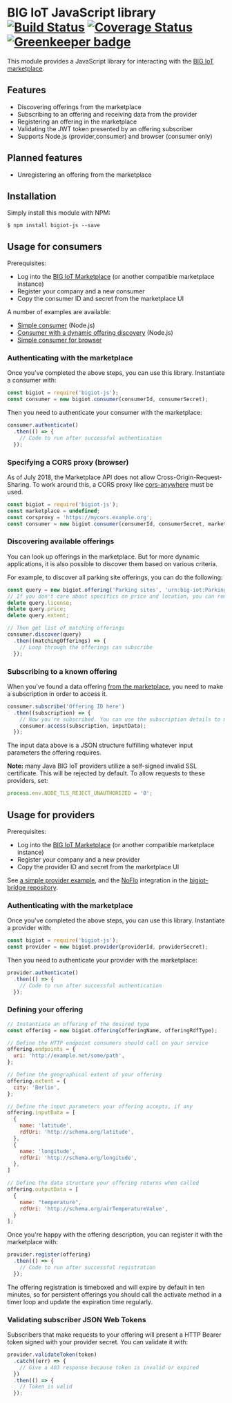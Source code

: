 BIG IoT JavaScript library [![Build Status](https://travis-ci.org/flowhub/bigiot-js.svg?branch=master)](https://travis-ci.org/flowhub/bigiot-js) [![Coverage Status](https://coveralls.io/repos/github/flowhub/bigiot-js/badge.svg)](https://coveralls.io/github/flowhub/bigiot-js) [![Greenkeeper badge](https://badges.greenkeeper.io/flowhub/bigiot-js.svg)](https://greenkeeper.io/)
==========================

This module provides a JavaScript library for interacting with the [BIG IoT marketplace](https://market.big-iot.org/).

## Features

* Discovering offerings from the marketplace
* Subscribing to an offering and receiving data from the provider
* Registering an offering in the marketplace
* Validating the JWT token presented by an offering subscriber
* Supports Node.js (provider,consumer) and browser (consumer only)

## Planned features

* Unregistering an offering from the marketplace

## Installation

Simply install this module with NPM:

```shell
$ npm install bigiot-js --save
```

## Usage for consumers

Prerequisites:

* Log into the [BIG IoT Marketplace](https://market.big-iot.org) (or another compatible marketplace instance)
* Register your company and a new consumer
* Copy the consumer ID and secret from the marketplace UI

A number of examples are available:

* [Simple consumer](https://github.com/flowhub/bigiot-js/blob/master/example/consumer.js) (Node.js)
* [Consumer with a dynamic offering discovery](https://github.com/flowhub/bigiot-js/blob/master/example/consumer_discover.js) (Node.js)
* [Simple consumer for browser](./example/consumer.html)

### Authenticating with the marketplace

Once you've completed the above steps, you can use this library. Instantiate a consumer with:

```javascript
const bigiot = require('bigiot-js');
const consumer = new bigiot.consumer(consumerId, consumerSecret);
```

Then you need to authenticate your consumer with the marketplace:

```javascript
consumer.authenticate()
  .then(() => {
    // Code to run after successful authentication
  });
```

### Specifying a CORS proxy (browser)

As of July 2018, the Marketplace API does not allow Cross-Origin-Request-Sharing.
To work around this, a CORS proxy like [cors-anywhere](https://github.com/Rob--W/cors-anywhere) must be used.

```javascript
const bigiot = require('bigiot-js');
const marketplace = undefined;
const corsproxy = 'https://mycors.example.org';
const consumer = new bigiot.consumer(consumerId, consumerSecret, marketplace, corsproxy);
```


### Discovering available offerings

You can look up offerings in the marketplace. But for more dynamic applications, it is also possible to discover them based on various criteria.

For example, to discover all parking site offerings, you can do the following:

```javascript
const query = new bigiot.offering('Parking sites', 'urn:big-iot:ParkingSiteCategory');
// If you don't care about specifics on price and location, you can remove those
delete query.license;
delete query.price;
delete query.extent;

// Then get list of matching offerings
consumer.discover(query)
  .then((matchingOfferings) => {
    // Loop through the offerings can subscribe
  });
```

### Subscribing to a known offering

When you've found a data offering [from the marketplace](https://market.big-iot.org/allOfferings?onlyActive), you need to make a subscription in order to access it.

```javascript
consumer.subscribe('Offering ID here')
  .then((subscription) => {
    // Now you're subscribed. You can use the subscription details to make calls to the offering
    consumer.access(subscription, inputData);
  });
```

The input data above is a JSON structure fulfilling whatever input parameters the offering requires.

**Note:** many Java BIG IoT providers utilize a self-signed invalid SSL certificate. This will be rejected by default. To allow requests to these providers, set:

```javascript
process.env.NODE_TLS_REJECT_UNAUTHORIZED = '0';
```

## Usage for providers

Prerequisites:

* Log into the [BIG IoT Marketplace](https://market.big-iot.org) (or another compatible marketplace instance)
* Register your company and a new provider
* Copy the provider ID and secret from the marketplace UI

See [a simple provider example](https://github.com/flowhub/bigiot-js/blob/master/example/provider.js), and the [NoFlo](https://noflojs.org) integration in the [bigiot-bridge repository](https://github.com/flowhub/bigiot-bridge).

### Authenticating with the marketplace

Once you've completed the above steps, you can use this library. Instantiate a provider with:

```javascript
const bigiot = require('bigiot-js');
const provider = new bigiot.provider(providerId, providerSecret);
```

Then you need to authenticate your provider with the marketplace:

```javascript
provider.authenticate()
  .then(() => {
    // Code to run after successful authentication
  });
```

### Defining your offering

```javascript
// Instantiate an offering of the desired type
const offering = new bigiot.offering(offeringName, offeringRdfType);

// Define the HTTP endpoint consumers should call on your service
offering.endpoints = {
  uri: 'http://example.net/some/path',
};

// Define the geographical extent of your offering
offering.extent = {
  city: 'Berlin',
};

// Define the input parameters your offering accepts, if any
offering.inputData = [
  {
    name: 'latitude',
    rdfUri: 'http://schema.org/latitude',
  },
  {
    name: 'longitude',
    rdfUri: 'http://schema.org/longitude',
  },
]

// Define the data structure your offering returns when called
offering.outputData = [
  {
    name: "temperature",
    rdfUri: 'http://schema.org/airTemperatureValue',
  }
];
```

Once you're happy with the offering description, you can register it with the marketplace with:

```javascript
provider.register(offering)
  .then(() => {
    // Code to run after successful registration
  });
```

The offering registration is timeboxed and will expire by default in ten minutes, so for persistent offerings you should call the activate method in a timer loop and update the expiration time regularly.

### Validating subscriber JSON Web Tokens

Subscribers that make requests to your offering will present a HTTP Bearer token signed with your provider secret. You can validate it with:

```javascript
provider.validateToken(token)
  .catch((err) => {
    // Give a 403 response because token is invalid or expired
  })
  .then(() => {
    // Token is valid
  });
```
